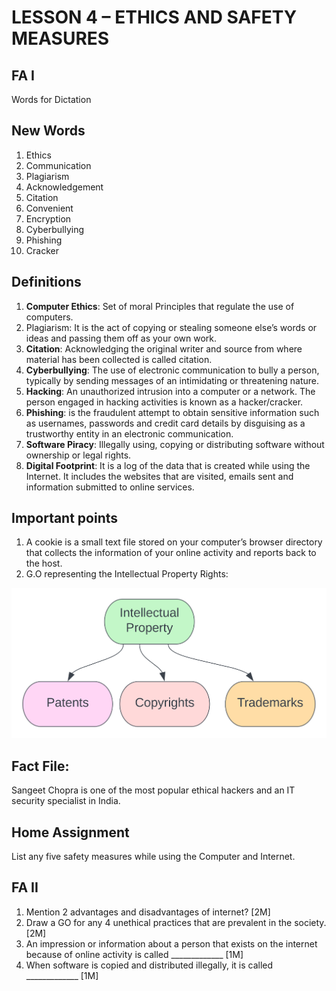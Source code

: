 # LESSON 4 – ETHICS AND SAFETY MEASURES

## FA I
Words for Dictation

## New Words
1.	Ethics
2. Communication	
3. Plagiarism	       
4. Acknowledgement           
5. Citation	  
6. Convenient	
7. Encryption	
8. Cyberbullying    
9. Phishing	         
10. Cracker

## Definitions

1.	**Computer Ethics**: Set of moral Principles that regulate the use of computers.
2.	Plagiarism: It is the act of copying or stealing someone else’s words or ideas and passing them off as your own work. 
3.	**Citation**: Acknowledging the original writer and source from where material has been collected is called citation.
4.	**Cyberbullying**: The use of electronic communication to bully a person, typically by sending messages of an intimidating or threatening nature.
5.	**Hacking**: An unauthorized intrusion into a computer or a network. The person engaged in hacking activities is known as a hacker/cracker.
6.	**Phishing**: is the fraudulent attempt to obtain sensitive information such as usernames, passwords and credit card details by disguising as a trustworthy entity in an electronic communication.
7.	**Software Piracy**: Illegally using, copying or distributing software without ownership or legal rights.
8.	**Digital Footprint**: It is a log of the data that is created while using the Internet. It includes the websites that are visited, emails sent and information submitted to online services.

## Important points
1.	A cookie is a small text file stored on your computer’s browser directory that collects the information of your online activity and reports back to the host.
2.	G.O representing the Intellectual Property Rights:

![ip](/body/ethics/ip.svg)
## Fact File: 
Sangeet Chopra is one of the most popular ethical hackers and an IT security specialist in India. 


## Home Assignment
List any five safety measures while using the Computer and Internet.

## FA II
1. Mention 2 advantages and disadvantages of internet? [2M]
2. Draw a GO for any 4 unethical practices that are prevalent in the society. [2M]
3. An impression or information about a person that exists on the internet because of online activity is called _____________ [1M]
4. When software is copied and distributed illegally, it is called _____________ [1M]
